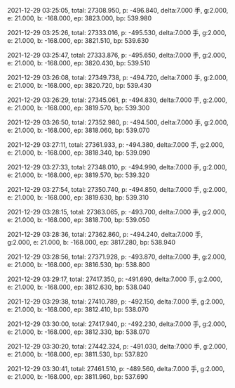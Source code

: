 2021-12-29 03:25:05, total: 27308.950, p: -496.840, delta:7.000 手, g:2.000, e: 21.000, b: -168.000, ep: 3823.000, bp: 539.980

2021-12-29 03:25:26, total: 27333.016, p: -495.530, delta:7.000 手, g:2.000, e: 21.000, b: -168.000, ep: 3821.510, bp: 539.630

2021-12-29 03:25:47, total: 27333.876, p: -495.650, delta:7.000 手, g:2.000, e: 21.000, b: -168.000, ep: 3820.430, bp: 539.510

2021-12-29 03:26:08, total: 27349.738, p: -494.720, delta:7.000 手, g:2.000, e: 21.000, b: -168.000, ep: 3820.720, bp: 539.430

2021-12-29 03:26:29, total: 27345.061, p: -494.830, delta:7.000 手, g:2.000, e: 21.000, b: -168.000, ep: 3819.570, bp: 539.300

2021-12-29 03:26:50, total: 27352.980, p: -494.500, delta:7.000 手, g:2.000, e: 21.000, b: -168.000, ep: 3818.060, bp: 539.070

2021-12-29 03:27:11, total: 27361.933, p: -494.380, delta:7.000 手, g:2.000, e: 21.000, b: -168.000, ep: 3818.340, bp: 539.090

2021-12-29 03:27:33, total: 27348.010, p: -494.990, delta:7.000 手, g:2.000, e: 21.000, b: -168.000, ep: 3819.570, bp: 539.320

2021-12-29 03:27:54, total: 27350.740, p: -494.850, delta:7.000 手, g:2.000, e: 21.000, b: -168.000, ep: 3819.630, bp: 539.310

2021-12-29 03:28:15, total: 27363.065, p: -493.700, delta:7.000 手, g:2.000, e: 21.000, b: -168.000, ep: 3818.700, bp: 539.050

2021-12-29 03:28:36, total: 27362.860, p: -494.240, delta:7.000 手, g:2.000, e: 21.000, b: -168.000, ep: 3817.280, bp: 538.940

2021-12-29 03:28:56, total: 27371.928, p: -493.870, delta:7.000 手, g:2.000, e: 21.000, b: -168.000, ep: 3816.530, bp: 538.800

2021-12-29 03:29:17, total: 27417.350, p: -491.690, delta:7.000 手, g:2.000, e: 21.000, b: -168.000, ep: 3812.630, bp: 538.040

2021-12-29 03:29:38, total: 27410.789, p: -492.150, delta:7.000 手, g:2.000, e: 21.000, b: -168.000, ep: 3812.410, bp: 538.070

2021-12-29 03:30:00, total: 27417.940, p: -492.230, delta:7.000 手, g:2.000, e: 21.000, b: -168.000, ep: 3812.330, bp: 538.070

2021-12-29 03:30:20, total: 27442.324, p: -491.030, delta:7.000 手, g:2.000, e: 21.000, b: -168.000, ep: 3811.530, bp: 537.820

2021-12-29 03:30:41, total: 27461.510, p: -489.560, delta:7.000 手, g:2.000, e: 21.000, b: -168.000, ep: 3811.960, bp: 537.690